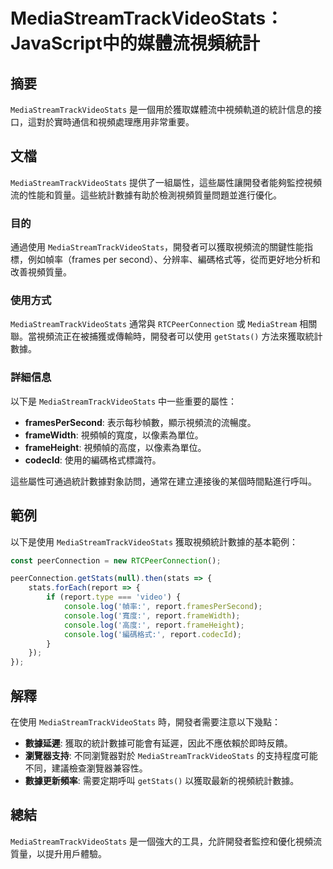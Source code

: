 <!--
Meta Description: # MediaStreamTrackVideoStats：JavaScript中的媒體流視頻統計 ## 摘要 `MediaStreamTrackVideoStats` 是一個用於獲取媒體流中視頻軌道的統計信息的接口，這對於實時通信和視頻處理應用非常重要。 ## 文檔 `MediaStreamTrac...
Meta Keywords: mediastreamtrackvideostats, report, console, log, getstats
-->

# MediaStreamTrackVideoStats：JavaScript中的媒體流視頻統計

## 摘要
`MediaStreamTrackVideoStats` 是一個用於獲取媒體流中視頻軌道的統計信息的接口，這對於實時通信和視頻處理應用非常重要。

## 文檔
`MediaStreamTrackVideoStats` 提供了一組屬性，這些屬性讓開發者能夠監控視頻流的性能和質量。這些統計數據有助於檢測視頻質量問題並進行優化。

### 目的
通過使用 `MediaStreamTrackVideoStats`，開發者可以獲取視頻流的關鍵性能指標，例如幀率（frames per second）、分辨率、編碼格式等，從而更好地分析和改善視頻質量。

### 使用方式
`MediaStreamTrackVideoStats` 通常與 `RTCPeerConnection` 或 `MediaStream` 相關聯。當視頻流正在被捕獲或傳輸時，開發者可以使用 `getStats()` 方法來獲取統計數據。

### 詳細信息
以下是 `MediaStreamTrackVideoStats` 中一些重要的屬性：

- **framesPerSecond**: 表示每秒幀數，顯示視頻流的流暢度。
- **frameWidth**: 視頻幀的寬度，以像素為單位。
- **frameHeight**: 視頻幀的高度，以像素為單位。
- **codecId**: 使用的編碼格式標識符。

這些屬性可通過統計數據對象訪問，通常在建立連接後的某個時間點進行呼叫。

## 範例
以下是使用 `MediaStreamTrackVideoStats` 獲取視頻統計數據的基本範例：

```javascript
const peerConnection = new RTCPeerConnection();

peerConnection.getStats(null).then(stats => {
    stats.forEach(report => {
        if (report.type === 'video') {
            console.log('幀率:', report.framesPerSecond);
            console.log('寬度:', report.frameWidth);
            console.log('高度:', report.frameHeight);
            console.log('編碼格式:', report.codecId);
        }
    });
});
```

## 解釋
在使用 `MediaStreamTrackVideoStats` 時，開發者需要注意以下幾點：

- **數據延遲**: 獲取的統計數據可能會有延遲，因此不應依賴於即時反饋。
- **瀏覽器支持**: 不同瀏覽器對於 `MediaStreamTrackVideoStats` 的支持程度可能不同，建議檢查瀏覽器兼容性。
- **數據更新頻率**: 需要定期呼叫 `getStats()` 以獲取最新的視頻統計數據。

## 總結
`MediaStreamTrackVideoStats` 是一個強大的工具，允許開發者監控和優化視頻流質量，以提升用戶體驗。